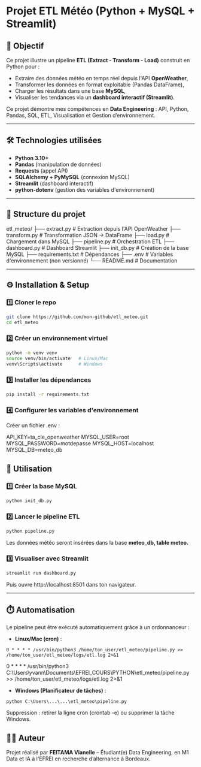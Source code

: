 #  Projet ETL Météo (Python + MySQL + Streamlit)

## 🎯 Objectif
Ce projet illustre un pipeline **ETL (Extract - Transform - Load)** construit en Python pour :
- Extraire des données météo en temps réel depuis l'API **OpenWeather**,
- Transformer les données en format exploitable (Pandas DataFrame),
- Charger les résultats dans une base **MySQL**,
- Visualiser les tendances via un **dashboard interactif (Streamlit)**.

Ce projet démontre mes compétences en **Data Engineering** : API, Python, Pandas, SQL, ETL, Visualisation et Gestion d’environnement.

---

## 🛠️ Technologies utilisées
- **Python 3.10+**
- **Pandas** (manipulation de données)
- **Requests** (appel API)
- **SQLAlchemy + PyMySQL** (connexion MySQL)
- **Streamlit** (dashboard interactif)
- **python-dotenv** (gestion des variables d'environnement)

---

## 📂 Structure du projet

etl_meteo/
├── extract.py # Extraction depuis l'API OpenWeather
├── transform.py # Transformation JSON -> DataFrame
├── load.py # Chargement dans MySQL
├── pipeline.py # Orchestration ETL
├── dashboard.py # Dashboard Streamlit
├── init_db.py # Création de la base MySQL
├── requirements.txt # Dépendances
├── .env # Variables d'environnement (non versionné)
└── README.md # Documentation

---

## ⚙️ Installation & Setup

### 1️⃣ Cloner le repo
```bash
git clone https://github.com/mon-github/etl_meteo.git
cd etl_meteo
```
### 2️⃣ Créer un environnement virtuel
```bash
python -m venv venv
source venv/bin/activate   # Linux/Mac
venv\Scripts\activate      # Windows
```
### 3️⃣ Installer les dépendances
```bash
pip install -r requirements.txt
```
### 4️⃣ Configurer les variables d'environnement

Créer un fichier .env :

API_KEY=ta_cle_openweather
MYSQL_USER=root
MYSQL_PASSWORD=motdepasse
MYSQL_HOST=localhost
MYSQL_DB=meteo_db

## 🚀 Utilisation

### 1️⃣ Créer la base MySQL
```bash
python init_db.py
```
### 2️⃣ Lancer le pipeline ETL
```bash
python pipeline.py
```
Les données météo seront insérées dans la base **meteo_db, table meteo.**

### 3️⃣ Visualiser avec Streamlit
```bash
streamlit run dashboard.py
```
Puis ouvre http://localhost:8501 dans ton navigateur.

---

## ⏱️ Automatisation

Le pipeline peut être exécuté automatiquement grâce à un ordonnanceur :

- **Linux/Mac (cron)** :  
```
0 * * * * /usr/bin/python3 /home/ton_user/etl_meteo/pipeline.py >> /home/ton_user/etl_meteo/logs/etl.log 2>&1
```
0 * * * * /usr/bin/python3 C:\Users\yvann\Documents\EFREI_COURS\PYTHON\etl_meteo/pipeline.py >> /home/ton_user/etl_meteo/logs/etl.log 2>&1
- **Windows (Planificateur de tâches)** :  
```
python C:\Users\...\...\etl_meteo\pipeline.py
```
Suppression : retirer la ligne cron (crontab -e) ou supprimer la tâche Windows.

## 👩‍💻 Auteur
Projet réalisé par **FEITAMA Vianelle** – Étudiant(e) Data Engineering, en M1 Data et IA à l'EFREI en recherche d’alternance à Bordeaux.






